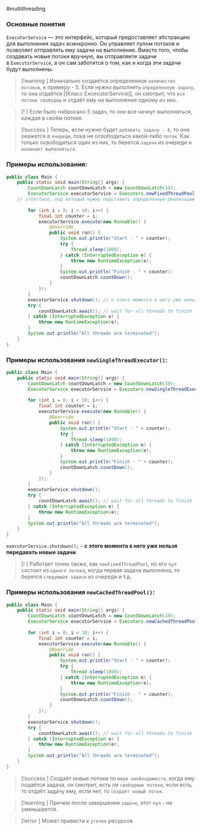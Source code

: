 #multithreading 
### Основные понятия

`ExecutorService` — это интерфейс, который предоставляет абстракцию для выполнения задач асинхронно. Он управляет пулом потоков и позволяет отправлять ему задачи на выполнение. Вместо того, чтобы создавать новые потоки вручную, вы отправляете задачи в `ExecutorService`, а он сам заботится о том, как и когда эти задачи будут выполнены.

>[!warning ]  Изначально создаётся определенное `количество потоков`, к примеру - 5. Если нужно выполнить `определенную задачу`, то она отдаётся [[Класс ExcecutorService]], он смотрит, что `все потоки свободны` и отдаёт ему на выполнение одному из них. 

>[! ] Если было набросано 5 задач, то они все начнут выполняться, каждая в своём потоке. 

>[!success ] Теперь, если нужно будет `добавить задачу - 6`, то она окажется в `очереди`, пока не освободиться какой-либо `поток`. Как только освободиться один из них, то берется `задача` из очереди и `начинает выполняться`.  
### Примеры использования:

```java
public class Main {  
    public static void main(String[] args) {  
        CountDownLatch countDownLatch = new CountDownLatch(10);  
        ExecutorService executorService = Executors.newFixedThreadPool(5); 
    // interface, под который нужно подставить определенную реализацию  
  
        for (int i = 0; i < 10; i++) {  
            final int counter = i;  
            executorService.execute(new Runnable() {  
                @Override  
                public void run() {  
                    System.out.println("Start - " + counter);  
                    try {  
                        Thread.sleep(1000);  
                    } catch (InterruptedException e) {  
                        throw new RuntimeException(e);  
                    }  
                    System.out.println("Finish - " + counter);  
                    countDownLatch.countDown();  
                }  
            });  
        }  
        executorService.shutdown(); // с этого момента в него уже нельзя передавать новые задачи  
        try {  
            countDownLatch.await(); // wait for all threads to finish  
        } catch (InterruptedException e) {  
            throw new RuntimeException(e);  
        }  
        System.out.println("All threads are terminated");  
    }  
}
```
### Примеры использования `newSingleThreadExecutor()`:

```java
public class Main {  
    public static void main(String[] args) {  
        CountDownLatch countDownLatch = new CountDownLatch(10);  
        ExecutorService executorService = Executors.newSingleThreadExecutor();  
  
        for (int i = 0; i < 10; i++) {  
            final int counter = i;  
            executorService.execute(new Runnable() {  
                @Override  
                public void run() {  
                    System.out.println("Start - " + counter);  
                    try {  
                        Thread.sleep(1000);  
                    } catch (InterruptedException e) {  
                        throw new RuntimeException(e);  
                    }  
                    System.out.println("Finish - " + counter);  
                    countDownLatch.countDown();  
                }  
            });  
        }  
        executorService.shutdown(); 
        try {  
            countDownLatch.await(); // wait for all threads to finish  
        } catch (InterruptedException e) {  
            throw new RuntimeException(e);  
        }  
        System.out.println("All threads are terminated");  
    }  
}
```

`executorService.shutdown();` - **с этого момента в него уже нельзя передавать новые задачи**.

>[! ] Работает точно также, как `newFixedThreadPool`, но его `пул` состоит из `одного потока`, когда первая задача выполнена, то берется `следующая задача` из очереди и т.д.
### Примеры использования `newCachedThreadPool()`:

```java
public class Main {  
    public static void main(String[] args) {  
        CountDownLatch countDownLatch = new CountDownLatch(10);  
        ExecutorService executorService = Executors.newCachedThreadPool();
  
        for (int i = 0; i < 10; i++) {  
            final int counter = i;  
            executorService.execute(new Runnable() {  
                @Override  
                public void run() {  
                    System.out.println("Start - " + counter);  
                    try {  
                        Thread.sleep(1000);  
                    } catch (InterruptedException e) {  
                        throw new RuntimeException(e);  
                    }  
                    System.out.println("Finish - " + counter);  
                    countDownLatch.countDown();  
                }  
            });  
        }  
        executorService.shutdown(); 
        try {  
            countDownLatch.await(); // wait for all threads to finish  
        } catch (InterruptedException e) {  
            throw new RuntimeException(e);  
        }  
        System.out.println("All threads are terminated");  
    }  
}
```

>[!success ] Cоздаёт новые потоки по `мере необходимости`, когда ему подаётся задача, он смотрит, есть ли `свободные потоки`, если есть, то отдаёт задачу ему, если нет, то `создаёт новый поток`.  

>[!warning ] Причем после завершения `задачи`, этот `пул` - не уменьшается.  

>[!error ] Может привести к `утечке` ресурсов
